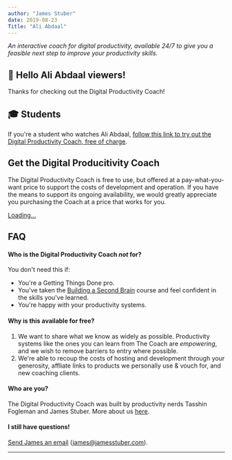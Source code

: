 ```yaml
---
author: "James Stuber"
date: 2019-08-23
Title: "Ali Abdaal"
---
```

*An interactive coach for digital productivity, available 24/7 to give you a feasible next step to improve your productivity skills.*

## 👋 Hello Ali Abdaal viewers!

Thanks for checking out the Digital Productivity Coach!

## 🎓 Students

If you're a student who watches Ali Abdaal, [follow this link to try out the Digital Productivity Coach, free of charge](https://digitalproductivity.coach/coach).


## Get the Digital Producitivity Coach

The Digital Productivity Coach is free to use, but offered at a pay-what-you-want price to support the costs of development and operation. If you have the means to support its ongoing availability, we would greatly appreciate you purchasing the Coach at a price that works for you.

<script src="https://gumroad.com/js/gumroad-embed.js"></script>
<div class="gumroad-product-embed" data-gumroad-product-id="productivitycoach"><a href="https://gumroad.com/l/productivitycoach">Loading...</a></div>


## FAQ

#### Who is the Digital Productivity Coach *not* for?
You don't need this if:

* You're a Getting Things Done pro.
* You've taken the [Building a Second Brain](https://buildingasecondbrain.com) course and feel confident in the skills you've learned.
* You're happy with your productivity systems.

#### Why is this available for free?

1. We want to share what we know as widely as possible. Productivity systems like the ones you can learn from The Coach are *empowering*, and we wish to remove barriers to entry where possible.
2. We're able to recoup the costs of hosting and development through your generosity, affliate links to products we personally use & vouch for, and new coaching clients.

#### Who are you?
The Digital Productivity Coach was built by productivity nerds Tasshin Fogleman and James Stuber. More about us [here](/about).

<!-- #### How does this relate to GTD and BASB?
 -->
#### I still have questions!
[Send James an email](mailto:james@jamesstuber.com) (james@jamesstuber.com).

---